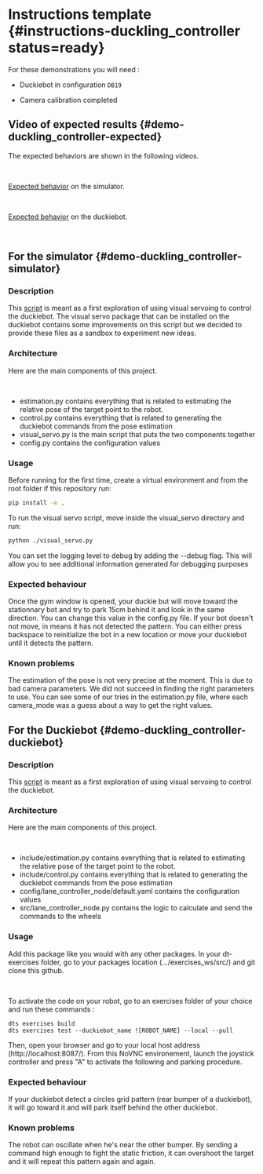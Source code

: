 # Instructions template {#instructions-duckling_controller status=ready}

For these demonstrations you will need : 


- Duckiebot in configuration `DB19`


- Camera calibration completed



## Video of expected results {#demo-duckling_controller-expected}

The expected behaviors are shown in the following videos.

<p>&nbsp;</p>

[Expected behavior](https://youtu.be/uOWxnWE0eHQ) on the simulator. 

<p>&nbsp;</p>

[Expected behavior](https://youtu.be/NsuGWjWAxIg) on the duckiebot. 

<p>&nbsp;</p>



## For the simulator {#demo-duckling_controller-simulator}


### Description
This [script](https://github.com/jerome-labonte-udem/duckietown-visual-servo/tree/daffy/visual_servo) is meant as a first exploration of using visual servoing 
to control the duckiebot. The visual servo package that can be installed on the duckiebot
contains some improvements on this script but we decided to provide these files 
as a sandbox to experiment new ideas.

### Architecture

Here are the main components of this project.

<p>&nbsp;</p>

* estimation.py contains everything that is related to estimating the relative 
pose of the target point to the robot.
* control.py contains everything that is related to generating the
duckiebot commands from the pose estimation
* visual_servo.py is the main script that puts the two components together 
* config.py contains the configuration values

### Usage
Before running for the first time, create a virtual environment and from the root folder if this repository
run:
```bash
pip install -e .
```

To run the visual servo script, move inside the visual_servo directory and run:
```bash
python ./visual_servo.py
```

You can set the logging level to debug by adding the --debug flag. This will allow you to see additional information generated for debugging purposes

### Expected behaviour
Once the gym window is opened, your duckie but will move toward
the stationnary bot and try to park 15cm behind it and look in the same direction. 
You can change this value in the config.py file. If your bot doesn't not move, in means
 it has not detected the pattern. You can either press backspace to reinitialize the bot in 
a new location or move your duckiebot until it detects the pattern.

### Known problems
The estimation of the pose is not very precise at the moment. This is due to 
bad camera parameters. We did not succeed in finding the right parameters to use. 
You can see some of our tries in the estimation.py file, where
each camera_mode was a guess about a way to get the right values.


## For the Duckiebot {#demo-duckling_controller-duckiebot}


### Description
This [script](https://github.com/Frank-Hebert/lane_control) is meant as a first exploration of using visual servoing 
to control the duckiebot. 

### Architecture

Here are the main components of this project.

<p>&nbsp;</p>

* include/estimation.py contains everything that is related to estimating the relative 
pose of the target point to the robot.
* include/control.py contains everything that is related to generating the
duckiebot commands from the pose estimation
* config/lane_controller_node/default.yaml contains the configuration values
* src/lane_controller_node.py contains the logic to calculate and send the commands to the wheels

### Usage

Add this package like you would with any other packages. In your dt-exercises folder, go to your packages location (.../exercises_ws/src/) and git clone this github.

<p>&nbsp;</p>

To activate the code on your robot, go to an exercises folder of your choice and run these commands :

```console
dts exercises build
dts exercises test --duckiebot_name ![ROBOT_NAME] --local --pull
```

Then, open your browser and go to your local host address (http://localhost:8087/). From this NoVNC environement, launch the joystick controller and press "A" to activate the following and parking procedure.

### Expected behaviour
If your duckiebot detect a circles grid pattern (rear bumper of a duckiebot), it will go toward it and will park itself behind the other duckiebot.


### Known problems
The robot can oscillate when he's near the other bumper. By sending a command high enough to fight the static friction, it can overshoot the target and it will repeat this pattern again and again.